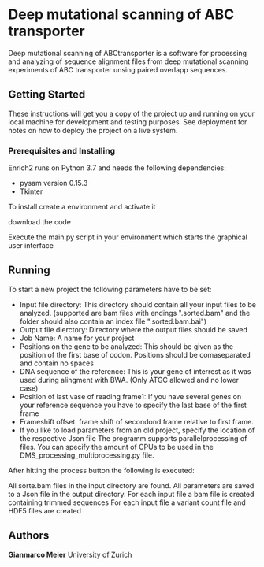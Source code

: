 # Deep mutational scanning of ABC transporter

Deep mutational scanning of ABCtransporter is a software for processing and analyzing of sequence alignment files from deep mutational scanning experiments of ABC transporter unsing paired overlapp sequences.


## Getting Started

These instructions will get you a copy of the project up and running on your local machine for development and testing purposes. See deployment for notes on how to deploy the project on a live system.

### Prerequisites and Installing

Enrich2 runs on Python 3.7 and needs the following dependencies:
* pysam version 0.15.3
* Tkinter


To install create a environment and activate it

download the code

Execute the main.py script in your environment which starts the graphical user interface


## Running 
To start a new project the following parameters have to be set:
* Input file directory: This directory should contain all your input files to be analyzed. (supported are bam files with endings ".sorted.bam" and the folder should also contain an index file ".sorted.bam.bai")
* Output file dierctory: Directory where the output files should be saved
* Job Name: A name for your project
* Positions on the gene to be analyzed: This should be given as the position of the first base of codon. Positions should be comaseparated and contain no spaces
* DNA sequence of the reference: This is your gene of interrest as it was used during alingment with BWA. (Only ATGC allowed and no lower case)
* Position of last vase of reading frame1: If you have several genes on your reference sequence you have to specify the last base of the first frame
* Frameshift offset: frame shift of secondond frame relative to first frame.
* If you like to load parameters from an old project, specify the location of the respective Json file 
The programm supports parallelprocessing of files. You can specify the amount of CPUs to be used in the DMS_processing_multiprocessing.py file.


After hitting the process button the following is executed:

All sorte.bam files in the input directory are found.
All parameters are saved to a Json file in the output directory.
For each input file a bam file is created containing trimmed sequences
For each input file a variant count file and HDF5 files are created

## Authors

**Gianmarco Meier** University of Zurich 

